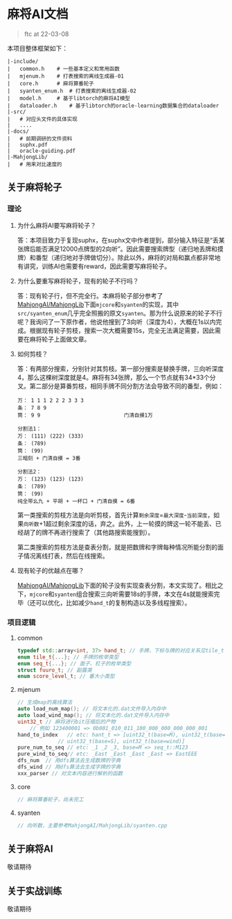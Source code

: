 #  麻将AI文档

>  ftc at 22-03-08

本项目整体框架如下：

```
|-include/
|	common.h	# 一些基本定义和常用函数
|	mjenum.h	# 打表搜索的离线生成器-01
|	core.h		# 麻将算番轮子
|	syanten_enum.h	# 打表搜索的离线生成器-02
|	model.h		# 基于libtorch的麻将AI模型
|	dataloader.h	# 基于libtorch的oracle-learning数据集合的dataloader
|-src/
|	# 对应头文件的具体实现
|	....
|-docs/
|	# 前期调研的文件资料
|	suphx.pdf
|	oracle-guiding.pdf
|-MahjongLib/
|	# 用来对比速度的
```

## 关于麻将轮子

### 理论

1. 为什么麻将AI要写麻将轮子？

   答：本项目致力于复现suphx，在suphx文中作者提到，部分输入特征是“丢某张牌后能否满足12000点牌型的2向听”。因此需要搜索牌型（递归地丢牌和摸牌）和番型（递归地对手牌做切分）。除此以外，麻将的对局和赢点都非常地有讲究，训练AI也需要有reward，因此需要写麻将轮子。

2. 为什么要重写麻将轮子，现有的轮子不行吗？

   答：现有轮子行，但不完全行。本麻将轮子部分参考了[MahjongAI/MahjongLib](https://github.com/zhangjk95/MahjongAI.git)下面`mjcore`和`syanten`的实现，其中`src/syanten_enum`几乎完全照搬的原文`syanten`。那为什么说原来的轮子不行呢？我询问了一下原作者，他说他搜到了3向听（深度为4），大概在1s以内完成。根据现有轮子剪枝，搜索一次大概需要15s，完全无法满足需要，因此需要在麻将轮子上面做文章。

3. 如何剪枝？

   答：有两部分搜索，分别针对其剪枝。第一部分搜索是替换手牌，三向听深度4，那么这棵树深度就是4。麻将有34张牌，那么一个节点就有34*33个分叉。第二部分是算番剪枝，相同手牌不同分割方法会导致不同的番型，例如：

   ```
   万： 1 1 1 2 2 2 3 3 3
   条： 7 8 9
   筒： 9 9                           门清自摸1万
   
   分割法1： 
   万： (111) (222) (333)
   条： (789)
   筒： (99)
   三暗刻 + 门清自摸 = 3番
   
   分割法2：
   万： (123) (123) (123)
   条： (789)
   筒： (99)
   纯全带幺九 + 平胡 + 一杯口 + 门清自摸 = 6番
   ```

   第一类搜索的剪枝方法是向听剪枝，首先计算`剩余深度`=`最大深度`-`当前深度`，如果`向听数`+1超过剩余深度的话，弃之。此外，上一轮摸的牌这一轮不能丢、已经胡了的牌不再进行搜索了（其他路搜索能搜到）。

   第二类搜索的剪枝方法是查表分割，就是把数牌和字牌每种情况所能分割的面子情况离线打表，然后在线搜索。

4. 现有轮子的优越点在哪？

   [MahjongAI/MahjongLib](https://github.com/zhangjk95/MahjongAI.git)下面的轮子没有实现查表分割，本文实现了。相比之下，`mjcore`和`syanten`组合搜索三向听需要18s的手牌，本文在4s就能搜索完毕（还可以优化，比如减少`hand_t`的复制构造以及多线程搜索）。



### 项目逻辑

1. common

   ```cpp
   typedef std::array<int, 37> hand_t; // 手牌，下标与牌的对应关系见tile_t
   enum tile_t{...}; // 手牌的枚举类型
   enum seq_t{...}; // 面子、杠子的枚举类型
   struct fuuro_t; // 副露类
   enum score_level_t; // 番大小类型
   ```

   

2. mjenum

   ```cpp
   // 生成map的离线算法
   auto load_num_map(); // 将文本化的.dat文件导入内存中
   auto load_wind_map(); // 将文本化的.dat文件导入内存中
   uint32_t // 麻将进行bit压缩后的产物
       // 例如 123400001 => 0b001_010_011_100_000_000_000_000_001
   hand_to_index   // etc: hant_t => [uint32_t(base=M), uint32_t(base=P), 
       			// uint32_t(base=S), uint32_t(base=wind)]
   pure_num_to_seq // etc: _1 _2 _3, base=M => seq_t::M123
   pure_wind_to_seq// etc: _East _East _East _East => EastEEE
   dfs_num  // 用dfs算法去生成数牌的字典
   dfs_wind // 用dfs算法去生成字牌的字典
   xxx_parser // 对文本内容进行解析的函数
   ```

   

3. core

   ```cpp
   // 麻将算番轮子，尚未完工
   ```

   

4. syanten

   ```cpp
   // 向听数，主要参考MahjongAI/MahjongLib/syanten.cpp
   ```

   



## 关于麻将AI

敬请期待



## 关于实战训练

敬请期待
